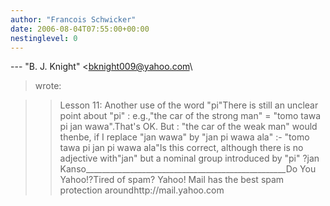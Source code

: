 ```yaml
---
author: "Francois Schwicker"
date: 2006-08-04T07:55:00+00:00
nestinglevel: 0
---
```

\---
 "B. J. Knight" <[bknight009@yahoo.com](mailto://bknight009@yahoo.com)\
> wrote:

>> Lesson 11: Another use of the word "pi"There is still an unclear point about "pi" : e.g.,"the car of the strong man" = "tomo tawa pi jan wawa".That's OK. But : "the car of the weak man" would thenbe, if I replace "jan wawa" by "jan pi wawa ala" :- "tomo tawa pi jan pi wawa ala"Is this correct, although there is no adjective with"jan" but a nominal group introduced by "pi" ?jan Kanso\_\_\_\_\_\_\_\_\_\_\_\_\_\_\_\_\_\_\_\_\_\_\_\_\_\_\_\_\_\_\_\_\_\_\_\_\_\_\_\_\_\_\_\_\_\_\_\_\_\_Do You Yahoo!?Tired of spam? Yahoo! Mail has the best spam protection aroundhttp://mail.yahoo.com